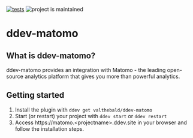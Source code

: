 [![tests](https://github.com/ddev/ddev-addon-template/actions/workflows/tests.yml/badge.svg)](https://github.com/ddev/ddev-addon-template/actions/workflows/tests.yml) ![project is maintained](https://img.shields.io/maintenance/yes/2024.svg)

# ddev-matomo <!-- omit in toc -->


## What is ddev-matomo?

ddev-matomo provides an integration with Matomo - the
leading open-source analytics platform that gives you
more than powerful analytics.

## Getting started

1. Install the plugin with `ddev get valthebald/ddev-matomo`
2. Start (or restart) your project with `ddev start` or `ddev restart`
3. Access https://matomo.\<projectname\>.ddev.site in your browser and follow the installation steps.
